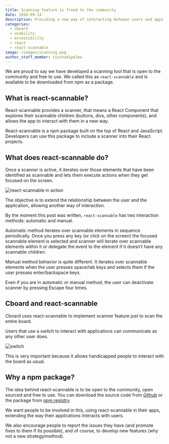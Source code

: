 ```yaml
---
title: Scanning feature is freed to the community
date: 2018-09-14
description: Providing a new way of interacting between users and apps
categories:
  - cboard
  - usability
  - accessibility
  - react
  - react-scannable
image: /images/scanning.png
author_staff_member: tinchodipalma
---
```

We are proud to say we have developed a scanning tool that is open to the community and free to use. We called this as `react-scannable` and is available to be downloaded from npm as a package.

## What is react-scannable?
React-scannable provides a scanner, that means a React Component that explores their scannable children (buttons, divs, other components), and allows the app to interact with them in a new way.

React-scannable is a npm package built on the top of React and JavaScript. Developers can use this package to include a scanner into their React projects.

## What does react-scannable do?
Once a scanner is active, it iterates over those elements that have been identified as scannable and lets them execute actions when they get focused on the screen.

![react-scannable in action](/images/scanning.gif)

The objective is to extend the relationship between the user and the application, allowing another way of interaction.

By the moment this post was written, `react-scannable` has two interaction methods: automatic and manual.

Automatic method iterates over scannable elements in sequence periodically. Once you press any key (or click on the screen) the focused scannable element is selected and scanner will iterate over scannable elements within it or delegate the event to the element if it doesn’t have any scannable children.

Manual method behavior is quite different. It iterates over scannable elements when the user presses space/tab keys and selects them if the user presses enter/backspace keys.

Even if you are in automatic or manual method, the user can deactivate scanner by pressing Escape four times.

## Cboard and react-scannable
Cboard uses react-scannable to implement scanner feature just to scan the entire board.

Users that use a switch to interact with applications can communicate as any other user does.

![switch](/images/switch.jpg)

This is very important because it allows handicapped people to interact with the board as usual.

## Why a npm package?
The idea behind react-scannable is to be open to the community, open sourced and free to use. You can download the source code from [Github](https://github.com/cboard-org/react-scannable) or the package from [npm registry](https://www.npmjs.com/package/react-scannable).

We want people to be involved in this, using react-scannable in their apps, extending the way their applications interacts with users.

We also encourage people to report the issues they have (and promote fixes to them if its possible), and of course, to develop new features (why not a new strategy/method).
